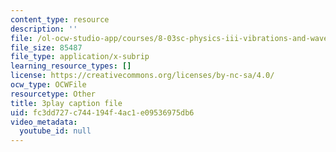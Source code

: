 ```yaml
---
content_type: resource
description: ''
file: /ol-ocw-studio-app/courses/8-03sc-physics-iii-vibrations-and-waves-fall-2016/fc3dd727c744194f4ac1e09536975db6_VGAlyJ7e0IQ.srt
file_size: 85487
file_type: application/x-subrip
learning_resource_types: []
license: https://creativecommons.org/licenses/by-nc-sa/4.0/
ocw_type: OCWFile
resourcetype: Other
title: 3play caption file
uid: fc3dd727-c744-194f-4ac1-e09536975db6
video_metadata:
  youtube_id: null
---
```


